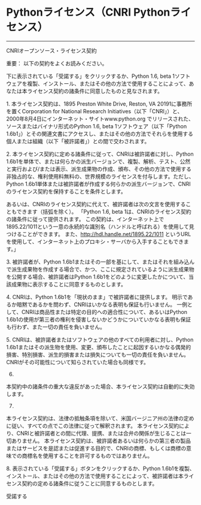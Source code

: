 Pythonライセンス（CNRI Pythonライセンス）
=========================================

****

CNRIオープンソース・ライセンス契約

重要： 以下の契約をよくお読みください。

下に表示されている「受諾する」をクリックするか、Python 1.6, beta
1ソフトウェアを複製、インストール、またはその他の方法で使用することによって、あなたは本ライセンス契約の諸条件に同意したものと見なされます。

1\. 本ライセンス契約は、1895 Preston White Drive, Reston, VA
20191に事務所を置くCorporation for National Research
Initiatives（以下「CNRI」）と、2000年8月4日にインターネット・サイトwww.python.org でリリースされた、ソースまたはバイナリ形式のPython
1.6, beta 1ソフトウェア（以下「Python
1.6b1」）とその関連文書にアクセスし、またはその他の方法でそれらを使用する個人または組織（以下「被許諾者」）との間で交わされます。

2\. 本ライセンス契約に定める諸条件に従って、CNRIは被許諾者に対し、Python
1.6b1を単体で、または何らかの派生バージョンで、複製、解析、テスト、公然と実行および/または表示、派生成果物の作成、頒布、その他の方法で使用する非独占的な、権利使用料無料の、世界規模のライセンスを付与します。ただし、Python
1.6b1単体または被許諾者が作成する何らかの派生バージョンで、CNRIのライセンス契約を保持することを条件とします。

あるいは、CNRIのライセンス契約に代えて、被許諾者は次の文言を使用することもできます（括弧を除く）。
「Python 1.6, beta
1は、CNRIのライセンス契約の諸条件に従って提供されます。
この契約は、インターネット上で1895.22/1011という一意の永続的な識別名（ハンドルと呼ばれる）を使用して見つけることができます。
また、http://hdl.handle.net/1895.22/1011 というURLを使用して、インターネット上のプロキシ・サーバから入手することもできます。」

3\. 被許諾者が、Python
1.6b1またはその一部を基にして、またはそれを組み込んで派生成果物を作成する場合で、かつ、ここに規定されているように派生成果物を公開する場合、被許諾者はPython
1.6b1をどのように変更したかについて、当該成果物に表示することに同意するものとします。

4\. CNRIは、Python 1.6b1を「現状のまま」で被許諾者に提供します。
明示であるか暗黙であるかを問わず、CNRIはいかなる表明も保証も行いません。
一例として、CNRIは商品性または特定の目的への適合性について、あるいはPython
1.6b1の使用が第三者の権利を侵害しないかどうかについていかなる表明も保証も行わず、また一切の責任を負いません。

5\. CNRIは、被許諾者またはソフトウェアの他のすべての利用者に対し、Python
1.6b1またはその派生物を使用、変更、頒布したことに起因するいかなる偶発的損害、特別損害、派生的損害または損失についても一切の責任を負いません。CNRIがその可能性について知らされていた場合も同様です。

6.
本契約中の諸条件の重大な違反があった場合、本ライセンス契約は自動的に失効します。

7.
本ライセンス契約は、法律の抵触条項を除いて、米国バージニア州の法律の定めに従い、すべての点でこの法律に従って解釈されます。
本ライセンス契約により、CNRIと被許諾者との間に代理、提携、または合弁の関係が生じることは一切ありません。
本ライセンス契約は、被許諾者あるいは何らかの第三者の製品またはサービスを是認または促進する目的で、CNRIの商標、もしくは商標の意味での商標名を使用することを許可するものではありません。

8\. 表示されている「受諾する」ボタンをクリックするか、Python
1.6b1を複製、インストール、またはその他の方法で使用することによって、被許諾者は本ライセンス契約の定める諸条件に従うことに同意するものとします。

受諾する

